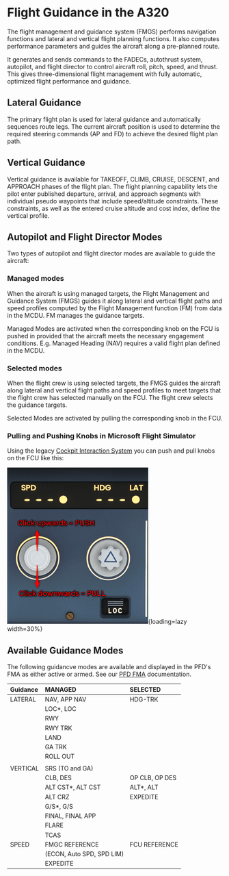 # Flight Guidance in the A320

The flight management and guidance system (FMGS) performs navigation functions and lateral and vertical flight planning functions. It also computes performance parameters and guides the aircraft along a pre-planned route.

It generates and sends commands to the FADECs, autothrust system, autopilot, and flight director to control aircraft roll, pitch, speed, and thrust. This gives three-dimensional flight management with fully automatic, optimized flight performance and guidance.

## Lateral Guidance

The primary flight plan is used for lateral guidance and automatically sequences route legs. The current aircraft position is used to determine the required steering commands (AP and FD) to achieve the desired flight plan path.

## Vertical Guidance

Vertical guidance is available for TAKEOFF, CLIMB, CRUISE, DESCENT, and APPROACH phases of the flight plan. The flight planning capability lets the pilot enter published departure, arrival, and approach segments with individual pseudo waypoints that include speed/altitude constraints. These constraints, as well as the entered cruise altitude and cost index,
define the vertical profile.

## Autopilot and Flight Director Modes

Two types of autopilot and flight director modes are available to guide the aircraft:

### Managed modes

When the aircraft is using managed targets, the Flight Management and Guidance System (FMGS) guides it along lateral and vertical flight paths and speed profiles computed by the Flight Management function (FM) from data in the MCDU. FM manages the guidance targets.

Managed Modes are activated when the corresponding knob on the FCU is pushed in provided that the aircraft meets the necessary engagement conditions. E.g. Managed Heading (NAV) requires a valid flight plan defined in the MCDU.

### Selected modes

When the flight crew is using selected targets, the FMGS guides the aircraft along lateral and vertical flight paths and speed profiles to meet targets that the flight crew has selected manually on the FCU. The flight crew selects the guidance targets.

Selected Modes are activated by pulling the corresponding knob in the FCU.

### Pulling and Pushing Knobs in Microsoft Flight Simulator

Using the legacy [Cockpit Interaction System](../../../fbw-a32nx/support/reported-issues.md#cockpit-interaction-system) you can push and pull knobs on the FCU like this:

![Pulling-knob](../../../fbw-a32nx/assets/flypad/Pulling-knob.png){loading=lazy width=30%}

## Available Guidance Modes

The following guidancve modes are available and displayed in the PFD's FMA as either active or armed. See our [PFD FMA](../../a32nx-briefing//pfd/fma.md) documentation.

| Guidance | MANAGED                   | SELECTED       |
|:---------|:--------------------------|:---------------|
| LATERAL  | NAV, APP NAV              | HDG-TRK        |
|          | LOC*, LOC                 |                |
|          | RWY                       |                |
|          | RWY TRK                   |                |
|          | LAND                      |                |
|          | GA TRK                    |                |
|          | ROLL OUT                  |                |
|          |                           |                |
| VERTICAL | SRS (TO and GA)           |                |
|          | CLB, DES                  | OP CLB, OP DES |
|          | ALT CST*, ALT CST         | ALT*, ALT      |
|          | ALT CRZ                   | EXPEDITE       |
|          | G/S*, G/S                 |                |
|          | FINAL, FINAL APP          |                |
|          | FLARE                     |                |
|          | TCAS                      |                |
| SPEED    | FMGC REFERENCE            | FCU REFERENCE  |
|          | (ECON, Auto SPD, SPD LIM) |                |
|          | EXPEDITE                  |                |
